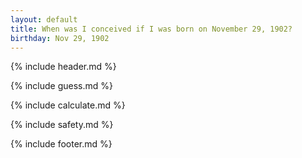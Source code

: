 ```yaml
---
layout: default
title: When was I conceived if I was born on November 29, 1902?
birthday: Nov 29, 1902
---
```


{% include header.md %}

{% include guess.md %}

{% include calculate.md %}

{% include safety.md %}

{% include footer.md %}



